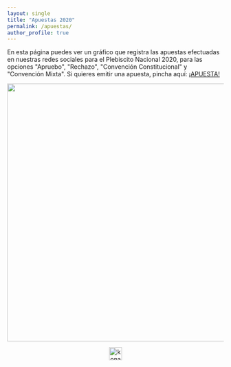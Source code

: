 ```yaml
---
layout: single
title: "Apuestas 2020"
permalink: /apuestas/
author_profile: true
---
```


En esta página puedes ver un gráfico que registra las apuestas efectuadas en nuestras redes sociales para el Plebiscito Nacional 2020, para las opciones "Apruebo", "Rechazo", "Convención Constitucional" y "Convención Mixta". Si quieres emitir una apuesta, pincha aquí: [¡APUESTA!](https://twitter.com/tresquintos/status/1312055176509915138)


<div align="center">
<img width="600" src="https://tresquintos.cl/images/apuestas2020-1.png" >
</div>



<!-- NES -->
<style>
.aligncenter {
    text-align: center;
}
</style>
<p class="aligncenter">
    <img src="/images/nes.png" width="30" height="30" alt="konami" />
</p>


<!-- Favicon -->
<link rel="apple-touch-icon" sizes="180x180" href="/apple-touch-icon.png">
<link rel="icon" type="image/png" sizes="32x32" href="/favicon-32x32.png">
<link rel="icon" type="image/png" sizes="16x16" href="/favicon-16x16.png">
<link rel="manifest" href="/site.webmanifest">
<link rel="mask-icon" href="/safari-pinned-tab.svg" color="#5bbad5">
<meta name="msapplication-TileColor" content="#b91d47">
<meta name="theme-color" content="#ffffff">
